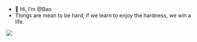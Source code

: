 - 👋 Hi, I’m @Bao
- Things are mean to be hard, if we learn to enjoy the hardness, we win a life.


<!---
hoaibao44/hoaibao44 is a ✨ special ✨ repository because its `README.md` (this file) appears on your GitHub profile.
You can click the Preview link to take a look at your changes.
--->

![](https://komarev.com/ghpvc/?username=hoaibao44)
